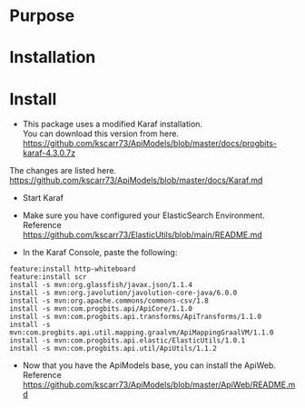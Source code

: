 Purpose
=======

Installation
============

# Install

* This package uses a modified Karaf installation.  
You can download this version from here.  <https://github.com/kscarr73/ApiModels/blob/master/docs/progbits-karaf-4.3.0.7z>

The changes are listed here. <https://github.com/kscarr73/ApiModels/blob/master/docs/Karaf.md>

* Start Karaf
* Make sure you have configured your ElasticSearch Environment. Reference <https://github.com/kscarr73/ElasticUtils/blob/main/README.md>

* In the Karaf Console, paste the following:

```
feature:install http-whiteboard
feature:install scr
install -s mvn:org.glassfish/javax.json/1.1.4
install -s mvn:org.javolution/javolution-core-java/6.0.0
install -s mvn:org.apache.commons/commons-csv/1.8
install -s mvn:com.progbits.api/ApiCore/1.1.0
install -s mvn:com.progbits.api.transforms/ApiTransforms/1.1.0
install -s mvn:com.progbits.api.util.mapping.graalvm/ApiMappingGraalVM/1.1.0
install -s mvn:com.progbits.api.elastic/ElasticUtils/1.0.1
install -s mvn:com.progbits.api.util/ApiUtils/1.1.2
```

* Now that you have the ApiModels base, you can install the ApiWeb.  Reference <https://github.com/kscarr73/ApiModels/blob/master/ApiWeb/README.md>